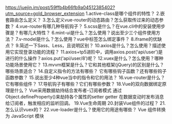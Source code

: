 https://juejin.im/post/59ffb4b66fb9a04512385402?utm_source=gold_browser_extension
1.active-class是哪个组件的特性？
2.嵌套路由怎么定义？
3.怎么定义vue-router的动态路由？怎么获取传过来的动态参数？
4.vue-router有哪几种导航钩子？
5.scss是什么？在vue.cli中的安装使用步骤是？有哪几大特性？
6.mint-ui是什么？怎么使用？说出至少三个组件使用方法？
7.v-model是什么？怎么使用？vue中标签怎么绑定事件？
8.iframe的优缺点？
9.简述一下Sass、Less，且说明区别？
10.axios是什么？怎么使用？描述使用它实现登录功能的流程？
11.axios+tp5进阶中，调用axios.post(‘api/user’)是进行的什么操作？axios.put(‘api/user/8′)呢？
12.vuex是什么？怎么使用？哪种功能场景使用它？
13.mvvm框架是什么？它和其他框架(jQuery)的区别是什么？哪些场景适合？
14.自定义指令的方法有哪些？
   它有哪些钩子函数？还有哪些钩子函数参数？
15.说出至少4种vue当中的指令和它的用法？
16.vue-router是什么？它有哪些组件？
17.导航钩子有哪些？它们有哪些参数？
18.Vue的双向数据绑定原理是什么？
Vue采用数据劫持结合发布者-订阅者模式
通过Object.defineProperty()来劫持各个属性的setter getter
在数据变动时发布消息给订阅者，触发相应的监听回调。
19.Vue生命周期
20.封装Vue组件的过程？
21.怎么认识vuex的？
22.vue-loader是什么？使用它的用途有哪些？
   Vue 组件转换为 JavaScript 模块
